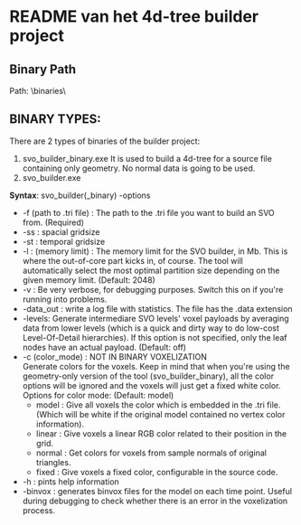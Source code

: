 # README van het 4d-tree builder project

## Binary Path
Path: \binaries\

## BINARY TYPES:
There are 2 types of binaries of the builder project:
1. svo_builder_binary.exe
	It is used to build a 4d-tree for a source file containing only geometry. No normal data is going to be used.
2. svo_builder.exe		

**Syntax**: svo_builder(\_binary) -options

* -f (path to .tri file) : The path to the .tri file you want to build an SVO from. (Required)
* -ss : spacial gridsize
* -st : temporal gridsize
* -l : (memory limit) : The memory limit for the SVO builder, in Mb. This is where the out-of-core part kicks in, of course. The tool will automatically select the most optimal partition size depending on the given memory limit. (Default: 2048)
* -v : Be very verbose, for debugging purposes. Switch this on if you're running into problems.
* -data_out : write a log file with statistics. The file has the .data extension
* -levels: Generate intermediare SVO levels' voxel payloads by averaging data from lower levels (which is a quick and dirty way to do low-cost Level-Of-Detail hierarchies). If this option is not specified, only the leaf nodes have an actual payload. (Default: off)
* -c (color_mode) :  NOT IN BINARY VOXELIZATION  
Generate colors for the voxels. Keep in mind that when you're using the geometry-only version of the tool (svo_builder_binary), all the color options will be ignored and the voxels will just get a fixed white color. Options for color mode: (Default: model)  
  * model : Give all voxels the color which is embedded in the .tri file. (Which will be white if the original model contained no vertex color information).
  * linear : Give voxels a linear RGB color related to their position in the grid.
  * normal : Get colors for voxels from sample normals of original triangles.
  * fixed : Give voxels a fixed color, configurable in the source code.
* -h : pints help information
* -binvox : generates binvox files for the model on each time point. Useful during debugging to check whether there is an error in the voxelization process.
